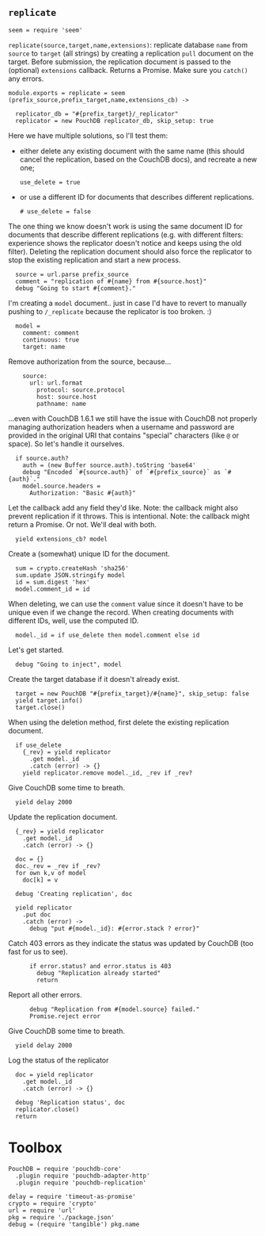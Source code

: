 `replicate`
-----------

    seem = require 'seem'

`replicate(source,target,name,extensions)`: replicate database `name` from `source` to `target` (all strings) by creating a replication `pull` document on the target.
Before submission, the replication document is passed to the (optional) `extensions` callback.
Returns a Promise. Make sure you `catch()` any errors.

    module.exports = replicate = seem (prefix_source,prefix_target,name,extensions_cb) ->

      replicator_db = "#{prefix_target}/_replicator"
      replicator = new PouchDB replicator_db, skip_setup: true

Here we have multiple solutions, so I'll test them:
- either delete any existing document with the same name (this should cancel the replication, based on the CouchDB docs), and recreate a new one;

      use_delete = true

- or use a different ID for documents that describes different replications.

      # use_delete = false

The one thing we know doesn't work is using the same document ID for documents that describe different replications (e.g. with different filters: experience shows the replicator doesn't notice and keeps using the old filter).
Deleting the replication document should also force the replicator to stop the existing replication and start a new process.

      source = url.parse prefix_source
      comment = "replication of #{name} from #{source.host}"
      debug "Going to start #{comment}."

I'm creating a `model` document.. just in case I'd have to revert to manually pushing to `/_replicate` because the replicator is too broken. :)

      model =
        comment: comment
        continuous: true
        target: name

Remove authorization from the source, because...

        source:
          url: url.format
            protocol: source.protocol
            host: source.host
            pathname: name

...even with CouchDB 1.6.1 we still have the issue with CouchDB not properly managing authorization headers when a username and password are provided in the original URI that contains "special" characters (like `@` or space). So let's handle it ourselves.

      if source.auth?
        auth = (new Buffer source.auth).toString 'base64'
        debug "Encoded `#{source.auth}` of `#{prefix_source}` as `#{auth}`."
        model.source.headers =
          Authorization: "Basic #{auth}"

Let the callback add any field they'd like.
Note: the callback might also prevent replication if it throws. This is intentional.
Note: the callback might return a Promise. Or not. We'll deal with both.

      yield extensions_cb? model

Create a (somewhat) unique ID for the document.

      sum = crypto.createHash 'sha256'
      sum.update JSON.stringify model
      id = sum.digest 'hex'
      model.comment_id = id

When deleting, we can use the `comment` value since it doesn't have to be unique even if we change the record.
When creating documents with different IDs, well, use the computed ID.

      model._id = if use_delete then model.comment else id

Let's get started.

      debug "Going to inject", model

Create the target database if it doesn't already exist.

      target = new PouchDB "#{prefix_target}/#{name}", skip_setup: false
      yield target.info()
      target.close()

When using the deletion method, first delete the existing replication document.

      if use_delete
        {_rev} = yield replicator
          .get model._id
          .catch (error) -> {}
        yield replicator.remove model._id, _rev if _rev?

Give CouchDB some time to breath.

      yield delay 2000

Update the replication document.

      {_rev} = yield replicator
        .get model._id
        .catch (error) -> {}

      doc = {}
      doc._rev = _rev if _rev?
      for own k,v of model
        doc[k] = v

      debug 'Creating replication', doc

      yield replicator
        .put doc
        .catch (error) ->
          debug "put #{model._id}: #{error.stack ? error}"

Catch 403 errors as they indicate the status was updated by CouchDB (too fast for us to see).

          if error.status? and error.status is 403
            debug "Replication already started"
            return

Report all other errors.

          debug "Replication from #{model.source} failed."
          Promise.reject error

Give CouchDB some time to breath.

      yield delay 2000

Log the status of the replicator

      doc = yield replicator
        .get model._id
        .catch (error) -> {}

      debug 'Replication status', doc
      replicator.close()
      return

Toolbox
=======

    PouchDB = require 'pouchdb-core'
      .plugin require 'pouchdb-adapter-http'
      .plugin require 'pouchdb-replication'

    delay = require 'timeout-as-promise'
    crypto = require 'crypto'
    url = require 'url'
    pkg = require './package.json'
    debug = (require 'tangible') pkg.name
